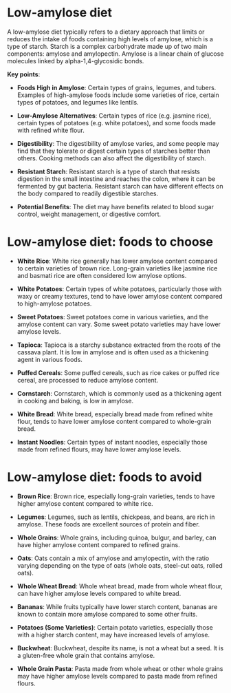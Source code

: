 [//]: # (source: ?)
[//]: # (tags: diets)

# Low-amylose diet

A low-amylose diet typically refers to a dietary approach that limits or reduces the intake of foods containing high levels of amylose, which is a type of starch. Starch is a complex carbohydrate made up of two main components: amylose and amylopectin. Amylose is a linear chain of glucose molecules linked by alpha-1,4-glycosidic bonds.

**Key points**:

* **Foods High in Amylose**: Certain types of grains, legumes, and tubers. Examples of high-amylose foods include some varieties of rice, certain types of potatoes, and legumes like lentils.

* **Low-Amylose Alternatives**: Certain types of rice (e.g. jasmine rice), certain types of potatoes (e.g. white potatoes), and some foods made with refined white flour.

* **Digestibility**: The digestibility of amylose varies, and some people may find that they tolerate or digest certain types of starches better than others. Cooking methods can also affect the digestibility of starch.

* **Resistant Starch**: Resistant starch is a type of starch that resists digestion in the small intestine and reaches the colon, where it can be fermented by gut bacteria. Resistant starch can have different effects on the body compared to readily digestible starches.

* **Potential Benefits**: The diet may have benefits related to blood sugar control, weight management, or digestive comfort.



# Low-amylose diet: foods to choose

* **White Rice**: White rice generally has lower amylose content compared to certain varieties of brown rice. Long-grain varieties like jasmine rice and basmati rice are often considered low amylose options.

* **White Potatoes**: Certain types of white potatoes, particularly those with waxy or creamy textures, tend to have lower amylose content compared to high-amylose potatoes.

* **Sweet Potatoes**: Sweet potatoes come in various varieties, and the amylose content can vary. Some sweet potato varieties may have lower amylose levels.

* **Tapioca**: Tapioca is a starchy substance extracted from the roots of the cassava plant. It is low in amylose and is often used as a thickening agent in various foods.

* **Puffed Cereals**: Some puffed cereals, such as rice cakes or puffed rice cereal, are processed to reduce amylose content.

* **Cornstarch**: Cornstarch, which is commonly used as a thickening agent in cooking and baking, is low in amylose.

* **White Bread**: White bread, especially bread made from refined white flour, tends to have lower amylose content compared to whole-grain bread.

* **Instant Noodles**: Certain types of instant noodles, especially those made from refined flours, may have lower amylose levels.


# Low-amylose diet: foods to avoid

* **Brown Rice**: Brown rice, especially long-grain varieties, tends to have higher amylose content compared to white rice.

* **Legumes**: Legumes, such as lentils, chickpeas, and beans, are rich in amylose. These foods are excellent sources of protein and fiber.

* **Whole Grains**: Whole grains, including quinoa, bulgur, and barley, can have higher amylose content compared to refined grains.

* **Oats**: Oats contain a mix of amylose and amylopectin, with the ratio varying depending on the type of oats (whole oats, steel-cut oats, rolled oats).

* **Whole Wheat Bread**: Whole wheat bread, made from whole wheat flour, can have higher amylose levels compared to white bread.

* **Bananas**: While fruits typically have lower starch content, bananas are known to contain more amylose compared to some other fruits.

* **Potatoes (Some Varieties)**: Certain potato varieties, especially those with a higher starch content, may have increased levels of amylose.

* **Buckwheat**: Buckwheat, despite its name, is not a wheat but a seed. It is a gluten-free whole grain that contains amylose.

* **Whole Grain Pasta**: Pasta made from whole wheat or other whole grains may have higher amylose levels compared to pasta made from refined flours.
